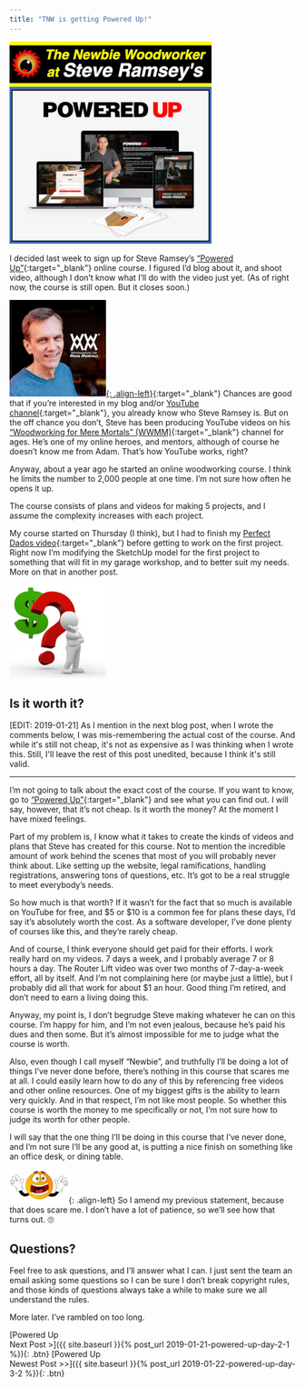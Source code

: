 ```yaml
---
title: "TNW is getting Powered Up!"
---
```

![](/assets/images-posts/TNW-at-WWMM-Powered-Up.jpg)

I decided last week to sign up for Steve Ramsey’s [“Powered Up”](https://theweekendwoodworker.com/powered-up){:target="_blank"} online course. I figured I’d blog about it, and shoot video, although I don’t know what I’ll do with the video just yet. (As of right now, the course is still open. But it closes soon.)

[![](/assets/images-posts/Steve-Ramsey.jpg){: .align-left}](https://www.youtube.com/channel/UCBB7sYb14uBtk8UqSQYc9-w){:target="_blank"}
Chances are good that if you’re interested in my blog and/or [YouTube channel](https://youtube.com/c/thenewbiewoodworker){:target="_blank"}, you already know who Steve Ramsey is. But on the off chance you don’t, Steve has been producing YouTube videos on his [“Woodworking for Mere Mortals” (WWMM)](https://www.youtube.com/channel/UCBB7sYb14uBtk8UqSQYc9-w){:target="_blank"} channel for ages.  He’s one of my online heroes, and mentors, although of course he doesn’t know me from Adam. That’s how YouTube works, right?

Anyway, about a year ago he started an online woodworking course. I think he limits the number to 2,000 people at one time. I’m not sure how often he opens it up.

The course consists of plans and videos for making 5 projects, and I assume the complexity increases with each project.

My course started on Thursday (I think), but I had to finish my [Perfect Dados video](https://youtu.be/geHBzciuv_A){:target="_blank"} before getting to work on the first project. Right now I’m modifying the SketchUp model for the first project to something that will fit in my garage workshop, and to better suit my needs. More on that in another post.

![](/assets/images-posts/worth-the-cost.jpg)
## Is it worth it?

[EDIT: 2019-01-21] As I mention in the next blog post, when I wrote the comments below, I was mis-remembering the actual cost of the course. And while it's still not cheap, it's not as expensive as I was thinking when I wrote this. Still, I'll leave the rest of this post unedited, because I think it's still valid.

---

I’m not going to talk about the exact cost of the course. If you want to know, go to [“Powered Up”](https://theweekendwoodworker.com/powered-up){:target="_blank"} and see what you can find out. I will say, however, that it’s not cheap. Is it worth the money? At the moment I have mixed feelings.

Part of my problem is, I know what it takes to create the kinds of videos and plans that Steve has created for this course. Not to mention the incredible amount of work behind the scenes that most of you will probably never think about. Like setting up the website, legal ramifications, handling registrations, answering tons of questions, etc. It’s got to be a real struggle to meet everybody’s needs.

So how much is that worth? If it wasn’t for the fact that so much is available on YouTube for free, and $5 or $10 is a common fee for plans these days, I’d say it’s absolutely worth the cost. As a software developer, I’ve done plenty of courses like this, and they’re rarely cheap.

And of course, I think everyone should get paid for their efforts. I work really hard on my videos. 7 days a week, and I probably average 7 or 8 hours a day. The Router Lift video was over two months of 7-day-a-week effort, all by itself. And I’m not complaining here (or maybe just a little), but I probably did all that work for about $1 an hour. Good thing I’m retired, and don’t need to earn a living doing this.

Anyway, my point is, I don’t begrudge Steve making whatever he can on this course. I’m happy for him, and I’m not even jealous, because he’s paid his dues and then some. But it’s almost impossible for me to judge what the course is worth.

Also, even though I call myself “Newbie”, and truthfully I’ll be doing a lot of things I’ve never done before, there’s nothing in this course that scares me at all. I could easily learn how to do any of this by referencing free videos and other online resources. One of my biggest gifts is the ability to learn very quickly. And in that respect, I’m not like most people. So whether this course is worth the money to me specifically or not, I’m not sure how to judge its worth for other people.

I will say that the one thing I’ll be doing in this course that I’ve never done, and I’m not sure I’ll be any good at, is putting a nice finish on something like an office desk, or dining table.

![](/assets/images-posts/smiley-scared.jpg){: .align-left}
So I amend my previous statement, because that does scare me. I don’t have a lot of patience, so we’ll see how that turns out. 🙄

## Questions?

Feel free to ask questions, and I’ll answer what I can. I just sent the team an email asking some questions so I can be sure I don’t break copyright rules, and those kinds of questions always take a while to make sure we all understand the rules.

More later. I’ve rambled on too long.

[Powered Up<br/>Next Post >]({{ site.baseurl }}{% post_url 2019-01-21-powered-up-day-2-1 %}){: .btn}
[Powered Up<br/>Newest Post >>]({{ site.baseurl }}{% post_url 2019-01-22-powered-up-day-3-2 %}){: .btn}
